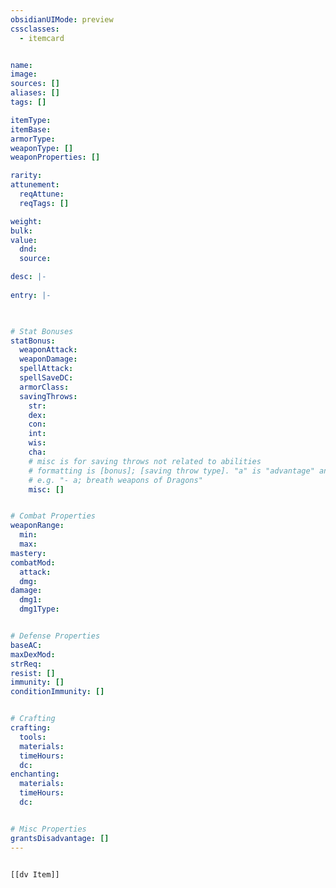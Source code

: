 ```yaml
---
obsidianUIMode: preview
cssclasses:
  - itemcard


name: 
image: 
sources: []
aliases: []
tags: []

itemType: 
itemBase: 
armorType: 
weaponType: []
weaponProperties: []

rarity: 
attunement:
  reqAttune: 
  reqTags: []

weight: 
bulk: 
value:
  dnd: 
  source: 

desc: |-
  
entry: |-
  


# Stat Bonuses
statBonus:
  weaponAttack: 
  weaponDamage:
  spellAttack:
  spellSaveDC:
  armorClass: 
  savingThrows: 
    str:
    dex:
    con:
    int:
    wis:
    cha:
    # misc is for saving throws not related to abilities
    # formatting is [bonus]; [saving throw type]. "a" is "advantage" and 1,2,3 are for +1,+2,+3 etc. 
    # e.g. "- a; breath weapons of Dragons"
    misc: []


# Combat Properties
weaponRange:
  min: 
  max: 
mastery: 
combatMod:
  attack: 
  dmg: 
damage:
  dmg1: 
  dmg1Type: 


# Defense Properties
baseAC: 
maxDexMod: 
strReq: 
resist: []
immunity: []
conditionImmunity: []


# Crafting
crafting:
  tools: 
  materials:
  timeHours: 
  dc: 
enchanting:
  materials: 
  timeHours: 
  dc: 


# Misc Properties
grantsDisadvantage: []
---
```


```meta-bind-embed

[[dv Item]]

```